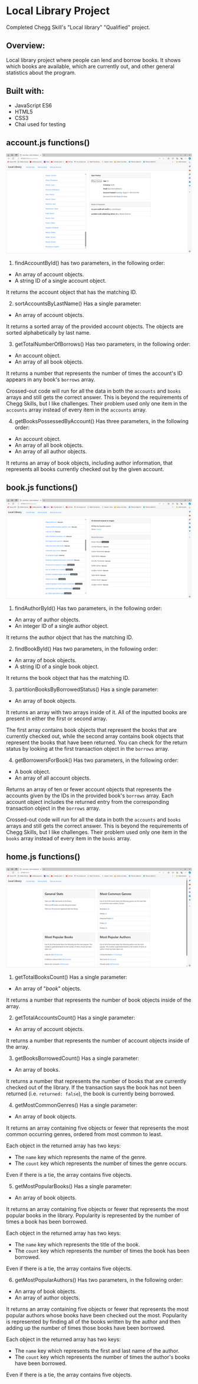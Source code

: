 # Local Library Project

Completed Chegg Skill's "Local library" "Qualified" project.

## Overview:
Local library project where people can lend and borrow books.  It shows which books are available, which are currently out, and other general statistics about the program.

## Built with:
  * JavaScript ES6
  * HTML5
  * CSS3
  * Chai used for testing




## account.js functions()

![Alt text](https://github.com/jlee55504/Local-library-project/blob/main/imgs/Local%20library%20project%20accounts%20screen%20image.png?raw=true  "Local library project accounts screen")

1. findAccountById()
has two parameters, in the following order:

* An array of account objects.
* A string ID of a single account object.

It returns the account object that has the matching ID.


2. sortAccountsByLastName()
Has a single parameter:
 
* An array of account objects.

It returns a sorted array of the provided account objects. The objects are sorted alphabetically by last name.


3. getTotalNumberOfBorrows()
Has two parameters, in the following order:

* An account object.
* An array of all book objects.

It returns a number that represents the number of times the account's ID appears in any book's `borrows` array.

Crossed-out code will run for all the data in both the `accounts` and `books` arrays and still gets the correct answer. This is beyond the requirements of Chegg Skills, but I like challenges. Their problem used only one item in the `accounts` array instead of every item in the `accounts` array.


4. getBooksPossessedByAccount()
Has three parameters, in the following order:

* An account object.
* An array of all book objects.
* An array of all author objects.

It returns an array of book objects, including author information, that represents all books currently checked out by the given account.




## book.js functions()

![Alt text](https://github.com/jlee55504/Local-library-project/blob/main/imgs/Local%20library%20project%20books%20screen%20image.png?raw=true  "Local library project books screen")

1. findAuthorById()
 Has two parameters, in the following order:

* An array of author objects.
* An integer ID of a single author object.

It returns the author object that has the matching ID.


2. findBookById()
Has two parameters, in the following order:

* An array of book objects.
* A string ID of a single book object.

It returns the book object that has the matching ID.


3. partitionBooksByBorrowedStatus()
Has a single parameter:

* An array of book objects.

It returns an array with two arrays inside of it. All of the inputted books are present in either the first or second array.

The first array contains book objects that represent the books that are currently checked out, while the second array contains book objects that represent the books that have been returned. You can check for the return status by looking at the first transaction object in the `borrows` array.


4. getBorrowersForBook()
Has two parameters, in the following order:

* A book object.
* An array of all account objects.

Returns an array of ten or fewer account objects that represents the accounts given by the IDs in the provided book's `borrows` array. Each account object includes the returned entry from the corresponding transaction object in the `borrows` array.

Crossed-out code will run for all the data in both the `accounts` and `books` arrays and still gets the correct answer. This is beyond the requirements of Chegg Skills, but I like challenges. Their problem used only one item in the `books` array instead of every item in the `books` array.




## home.js functions()

![Alt text](https://github.com/jlee55504/Local-library-project/blob/main/imgs/Local%20library%20project%20home%20screen%20image.png?raw=true  "Local library project home page")

1. getTotalBooksCount()
Has a single parameter:

* An array of "_book_" objects.

It returns a number that represents the number of book objects inside of the array.


2. getTotalAccountsCount()
Has a single parameter:

* An array of account objects.

It returns a number that represents the number of account objects inside of the array.


3. getBooksBorrowedCount()
Has a single parameter:

* An array of books.

It returns a number that represents the number of books that are currently checked out of the library. If the transaction says the book has not been returned (i.e. `returned: false`), the book is currently being borrowed.


4. getMostCommonGenres()
Has a single parameter:

* An array of book objects.

It returns an array containing five objects or fewer that represents the most common occurring genres, ordered from most common to least.

Each object in the returned array has two keys:

* The `name` key which represents the name of the genre.
* The `count` key which represents the number of times the genre occurs.

Even if there is a tie, the array contains five objects.


5. getMostPopularBooks()
Has a single parameter:

* An array of book objects.

It returns an array containing five objects or fewer that represents the most popular books in the library. Popularity is represented by the number of times a book has been borrowed.

Each object in the returned array has two keys:

* The `name` key which represents the title of the book.
* The `count` key which represents the number of times the book has been borrowed.

Even if there is a tie, the array contains five objects.


6. getMostPopularAuthors()
Has two parameters, in the following order:

* An array of book objects.
* An array of author objects.

It returns an array containing five objects or fewer that represents the most popular authors whose books have been checked out the most. Popularity is represented by finding all of the books written by the author and then adding up the number of times those books have been borrowed.

Each object in the returned array has two keys:

* The `name` key which represents the first and last name of the author.
* The `count` key which represents the number of times the author's books have been borrowed.

Even if there is a tie, the array contains five objects.
